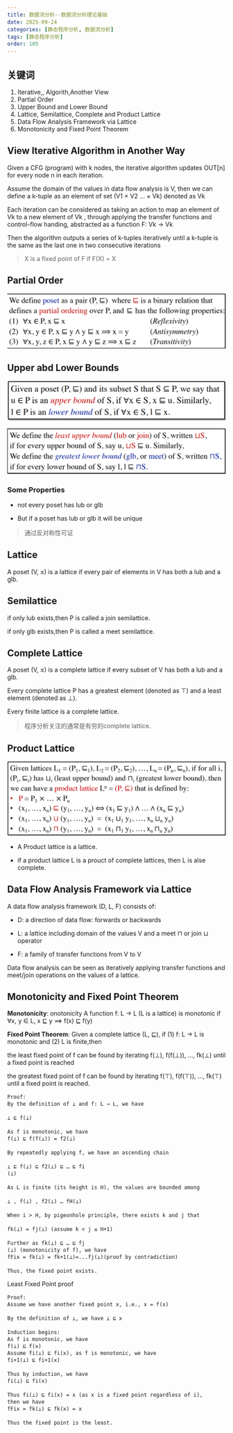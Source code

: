 ```yaml
---
title: 数据流分析--数据流分析理论基础
date: 2025-09-24
categories: [静态程序分析, 数据流分析]
tags: [静态程序分析]
order: 105
---
```


## 关键词

1. Iterative,, Algorith,Another View
2. Partial Order
3. Upper Bound and Lower Bound
4. Lattice, Semilattice, Complete and Product Lattice
5. Data Flow Analysis Framework via Lattice
6. Monotonicity and Fixed Point Theorem

## View Iterative Algorithm in Another Way

Given a CFG (program) with k nodes, the iterative algorithm
updates OUT[n] for every node n in each iteration.

Assume the domain of the values in data flow analysis is V,
then we can define a k-tuple
as an element of set (V1 × V2 … × Vk) denoted as Vk

Each iteration can be considered as taking an action to map
an element of Vk to a new element of Vk
, through applying
the transfer functions and control-flow handing, abstracted
as a function F: Vk → Vk

Then the algorithm outputs a series of k-tuples iteratively
until a k-tuple is the same as the last one in two consecutive
iterations

> X is a fixed point of F if F(X) = X

## Partial Order

![PartialOrder](../assets/img/静态程序分析/PartialOrder.png)

## Upper abd Lower Bounds

![UpperLowerBound](../assets/img/静态程序分析/UpperAndLowerBound.png)

![UpperLowerBound2](../assets/img/静态程序分析/UpperLowerBounds2.png)

### Some Properties

* not every poset has lub or glb

* But if a poset has lub or glb it will be unique

> 通过反对称性可证

## Lattice

A poset (V, ≤) is a lattice if every pair of elements in V has both a lub and a glb.

## Semilattice

if only lub exists,then P is called a join semilattice.

if only glb exists,then P is called a meet semilattice.

## Complete Lattice

A poset (V, ≤) is a complete lattice if every subset of V has both a lub and a glb.

Every complete lattice P has a greatest element (denoted as ⊤) and a least element (denoted as ⊥).

Every finite lattice is a complete lattice.

> 程序分析关注的通常是有穷的complete lattice.

## Product Lattice

![ProductLattice](../assets/img/静态程序分析/ProductLattice.png)

* A Product lattice is a lattice.

* if a product lattice L is a prouct of complete lattices, then L is alse complete.

## Data Flow Analysis Framework via Lattice

A data flow analysis framework (D, L, F) consists of:

* D: a direction of data flow: forwards or backwards

* L: a lattice including domain of the values V and a
meet ⊓ or join ⊔ operator

* F: a family of transfer functions from V to V

Data flow analysis can be seen as iteratively applying transfer
functions and meet/join operations on the values of a lattice.

## Monotonicity and Fixed Point Theorem

**Monotonicity**: onotonicity
A function f: L → L (L is a lattice) is monotonic if ∀x, y ∈ L,
x ⊑ y ⟹ f(x) ⊑ f(y)

**Fixed Point Theorem**: Given a complete lattice (L, ⊑), if
(1) f: L → L is monotonic and (2) L is finite,then

the least fixed point of f can be found by iterating
f(⊥), f(f(⊥)), …, fk(⊥) until a fixed point is reached

the greatest fixed point of f can be found by iterating
f(⊤), f(f(⊤)), …, fk(⊤) until a fixed point is reached.

```text
Proof:
By the definition of ⊥ and f: L → L, we have

⊥ ⊑ f(⊥)

As f is monotonic, we have
f(⊥) ⊑ f(f(⊥)) = f2(⊥)

By repeatedly applying f, we have an ascending chain

⊥ ⊑ f(⊥) ⊑ f2(⊥) ⊑ … ⊑ fi
(⊥)

As L is finite (its height is H), the values are bounded among

⊥ , f(⊥) , f2(⊥) … fH(⊥)

When i > H, by pigeonhole principle, there exists k and j that

fk(⊥) = fj(⊥) (assume k < j ≤ H+1)

Further as fk(⊥) ⊑ … ⊑ fj
(⊥) (monotonicity of f), we have
fFix = fk(⊥) = fk+1(⊥)=...fj(⊥)(proof by contradiction)

Thus, the fixed point exists.
```

Least Fixed Point proof

```text
Proof:
Assume we have another fixed point x, i.e., x = f(x)

By the definition of ⊥, we have ⊥ ⊑ x

Induction begins:
As f is monotonic, we have
f(⊥) ⊑ f(x)
Assume fi(⊥) ⊑ fi(x), as f is monotonic, we have
fi+1(⊥) ⊑ fi+1(x)

Thus by induction, we have
fi(⊥) ⊑ fi(x)

Thus fi(⊥) ⊑ fi(x) = x (as x is a fixed point regardless of i),
then we have
fFix = fk(⊥) ⊑ fk(x) = x

Thus the fixed point is the least.
```
